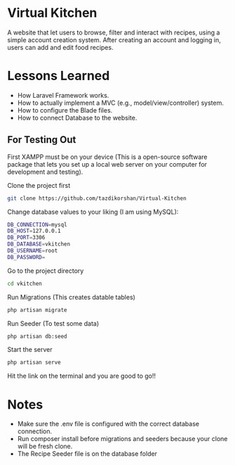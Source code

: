 
# Virtual Kitchen

A website that let users to browse, filter and interact with recipes, using a simple account creation system. After creating an account and logging in, users can add and edit food recipes.
# Lessons Learned
- How Laravel Framework works.
- How to actually implement a MVC (e.g., model/view/controller) system.
- How to configure the Blade files.
- How to connect Database to the website.




## For Testing Out

First XAMPP must be on your device (This is a open-source software package that lets you set up a local web server on your computer for development and testing).

Clone the project first

```bash
git clone https://github.com/tazdikorshan/Virtual-Kitchen
```

Change database values to your liking (I am using MySQL):

```bash
DB_CONNECTION=mysql
DB_HOST=127.0.0.1
DB_PORT=3306
DB_DATABASE=vkitchen
DB_USERNAME=root
DB_PASSWORD=
```

Go to the project directory
```bash
cd vkitchen
```
Run Migrations (This creates datable tables)
```bash
php artisan migrate
```
Run Seeder (To test some data)
```bash
php artisan db:seed
```
Start the server
```bash
php artisan serve
```
Hit the link on the terminal and you are good to go!!


# Notes
- Make sure the .env file is configured with the correct database connection.
- Run composer install before migrations and seeders because your clone will be fresh clone.
- The Recipe Seeder file is on the database folder
